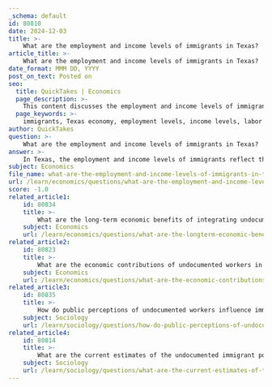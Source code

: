 ```yaml
---
_schema: default
id: 80810
date: 2024-12-03
title: >-
    What are the employment and income levels of immigrants in Texas?
article_title: >-
    What are the employment and income levels of immigrants in Texas?
date_format: MMM DD, YYYY
post_on_text: Posted on
seo:
  title: QuickTakes | Economics
  page_description: >-
    This content discusses the employment and income levels of immigrants in Texas, highlighting their crucial role in the state's economy and labor force.
  page_keywords: >-
    immigrants, Texas economy, employment levels, income levels, labor force, workforce demographics, median wage, household income, undocumented immigrants, economic contribution, taxes paid, diversity
author: QuickTakes
question: >-
    What are the employment and income levels of immigrants in Texas?
answer: >-
    In Texas, the employment and income levels of immigrants reflect their significant role in the state's economy. As of 2023, immigrants make up approximately 17.9% of the Texas population, and they represent a larger share of the workforce, comprising about 21.9% of the state's overall labor force. This indicates that immigrants are crucial to various industries and contribute substantially to the state's economic growth.\n\nNew immigrants arriving in Texas can expect to earn a median wage of around $20,000 per year. In households with two wage earners, the combined income would be approximately $40,000. Furthermore, the median household income for immigrants in Texas was reported to be around $75,500 in 2022, which is slightly higher than that of U.S.-born households, which stood at $74,600.\n\nThe immigrant population in Texas is diverse, with a significant number of undocumented workers. In 2016, undocumented immigrants accounted for about 8% of the Texas workforce. These individuals not only contribute to the economy through their labor but also pay substantial taxes. For instance, undocumented immigrants in Texas paid an estimated $2.6 billion in federal taxes and $1.6 billion in state and local taxes in 2018.\n\nOverall, the employment and income levels of immigrants in Texas highlight their vital contribution to the state's economy, both as workers and consumers, and underscore the importance of immigration in sustaining economic growth in the region.
subject: Economics
file_name: what-are-the-employment-and-income-levels-of-immigrants-in-texas.md
url: /learn/economics/questions/what-are-the-employment-and-income-levels-of-immigrants-in-texas
score: -1.0
related_article1:
    id: 80834
    title: >-
        What are the long-term economic benefits of integrating undocumented workers into the formal economy?
    subject: Economics
    url: /learn/economics/questions/what-are-the-longterm-economic-benefits-of-integrating-undocumented-workers-into-the-formal-economy
related_article2:
    id: 80823
    title: >-
        What are the economic contributions of undocumented workers in Texas?
    subject: Economics
    url: /learn/economics/questions/what-are-the-economic-contributions-of-undocumented-workers-in-texas
related_article3:
    id: 80835
    title: >-
        How do public perceptions of undocumented workers influence immigration policy in Texas?
    subject: Sociology
    url: /learn/sociology/questions/how-do-public-perceptions-of-undocumented-workers-influence-immigration-policy-in-texas
related_article4:
    id: 80814
    title: >-
        What are the current estimates of the undocumented immigrant population in Texas?
    subject: Sociology
    url: /learn/sociology/questions/what-are-the-current-estimates-of-the-undocumented-immigrant-population-in-texas
---
```


&nbsp;
